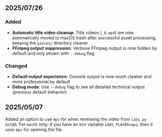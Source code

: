 ## 2025/07/26
### Added
- **Automatic title video cleanup**: Title videos (`_0.mp4`) are now automatically moved to macOS trash after successful asset processing, keeping the `pieces/` directory cleaner
- **FFmpeg output suppression**: Verbose FFmpeg output is now hidden by default and only shown with `--debug` flag

### Changed
- **Default output experience**: Console output is now much cleaner and more professional by default
- **Debug mode**: Use `--debug` flag to see all detailed technical output (previous default behavior)

## 2025/05/07
Added an option to use `mpv` for when reveiwing the video from `labs.py` script. For `macOS` only: if you have an env variable `LABS_PLAYER=mpv`, then it uses `mpv` for opening the file.
